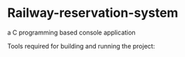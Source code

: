 # Railway-reservation-system
a C programming based console application

Tools required for building and running the project:
